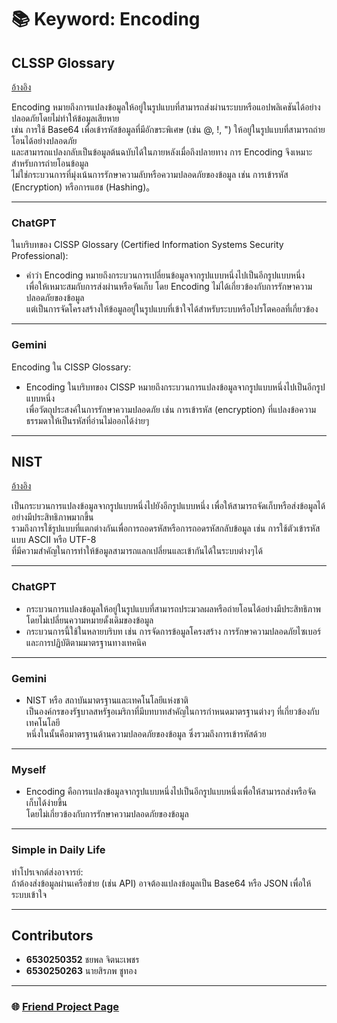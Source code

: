 # 📚 **Keyword: Encoding**  

## **CLSSP Glossary**  
[อ้างอิง](https://www.secureideas.com/blog/2020/08/encoding-cissp-domain-3.html)  

Encoding หมายถึงการแปลงข้อมูลให้อยู่ในรูปแบบที่สามารถส่งผ่านระบบหรือแอปพลิเคชันได้อย่างปลอดภัยโดยไม่ทำให้ข้อมูลเสียหาย  
เช่น การใช้ Base64 เพื่อเข้ารหัสข้อมูลที่มีอักขระพิเศษ (เช่น @, !, ") ให้อยู่ในรูปแบบที่สามารถถ่ายโอนได้อย่างปลอดภัย  
และสามารถแปลงกลับเป็นข้อมูลต้นฉบับได้ในภายหลังเมื่อถึงปลายทาง การ Encoding จึงเหมาะสำหรับการถ่ายโอนข้อมูล  
ไม่ใช่กระบวนการที่มุ่งเน้นการรักษาความลับหรือความปลอดภัยของข้อมูล เช่น การเข้ารหัส (Encryption) หรือการแฮช (Hashing)。  

---

### **ChatGPT**  
ในบริบทของ CISSP Glossary (Certified Information Systems Security Professional):  
- คำว่า Encoding หมายถึงกระบวนการเปลี่ยนข้อมูลจากรูปแบบหนึ่งไปเป็นอีกรูปแบบหนึ่ง  
เพื่อให้เหมาะสมกับการส่งผ่านหรือจัดเก็บ โดย Encoding ไม่ได้เกี่ยวข้องกับการรักษาความปลอดภัยของข้อมูล  
แต่เป็นการจัดโครงสร้างให้ข้อมูลอยู่ในรูปแบบที่เข้าใจได้สำหรับระบบหรือโปรโตคอลที่เกี่ยวข้อง  

---

### **Gemini**  
Encoding ใน CISSP Glossary:  
- Encoding ในบริบทของ CISSP หมายถึงกระบวนการแปลงข้อมูลจากรูปแบบหนึ่งไปเป็นอีกรูปแบบหนึ่ง  
เพื่อวัตถุประสงค์ในการรักษาความปลอดภัย เช่น การเข้ารหัส (encryption) ที่แปลงข้อความธรรมดาให้เป็นรหัสที่อ่านไม่ออกได้ง่ายๆ  

---

## **NIST**  
[อ้างอิง](https://csrc.nist.gov/glossary)  

เป็นกระบวนการแปลงข้อมูลจากรูปแบบหนึ่งไปยังอีกรูปแบบหนึ่ง เพื่อให้สามารถจัดเก็บหรือส่งข้อมูลได้อย่างมีประสิทธิภาพมากขึ้น  
รวมถึงการใช้รูปแบบที่แตกต่างกันเพื่อการถอดรหัสหรือการถอดรหัสกลับข้อมูล เช่น การใช้ตัวเข้ารหัสแบบ ASCII หรือ UTF-8  
ที่มีความสำคัญในการทำให้ข้อมูลสามารถแลกเปลี่ยนและเข้ากันได้ในระบบต่างๆได้​  

---

### **ChatGPT**  
- กระบวนการแปลงข้อมูลให้อยู่ในรูปแบบที่สามารถประมวลผลหรือถ่ายโอนได้อย่างมีประสิทธิภาพ  
โดยไม่เปลี่ยนความหมายดั้งเดิมของข้อมูล  
- กระบวนการนี้ใช้ในหลายบริบท เช่น การจัดการข้อมูลโครงสร้าง การรักษาความปลอดภัยไซเบอร์ และการปฏิบัติตามมาตรฐานทางเทคนิค  

---

### **Gemini**  
- NIST หรือ สถาบันมาตรฐานและเทคโนโลยีแห่งชาติ  
เป็นองค์กรของรัฐบาลสหรัฐอเมริกาที่มีบทบาทสำคัญในการกำหนดมาตรฐานต่างๆ ที่เกี่ยวข้องกับเทคโนโลยี  
หนึ่งในนั้นคือมาตรฐานด้านความปลอดภัยของข้อมูล ซึ่งรวมถึงการเข้ารหัสด้วย  

---

### **Myself**  
- Encoding คือการแปลงข้อมูลจากรูปแบบหนึ่งไปเป็นอีกรูปแบบหนึ่งเพื่อให้สามารถส่งหรือจัดเก็บได้ง่ายขึ้น  
โดยไม่เกี่ยวข้องกับการรักษาความปลอดภัยของข้อมูล  

---

### **Simple in Daily Life**  
ทำโปรเจกต์ส่งอาจารย์:  
ถ้าต้องส่งข้อมูลผ่านเครือข่าย (เช่น API) อาจต้องแปลงข้อมูลเป็น Base64 หรือ JSON เพื่อให้ระบบเข้าใจ  

---

## **Contributors**  
- **6530250352** ชยพล จิตนะเพชร  
- **6530250263** นายสิรภพ ชูทอง  

---

### 🌐 [Friend Project Page](https://nmpsz.github.io/encoding)  


